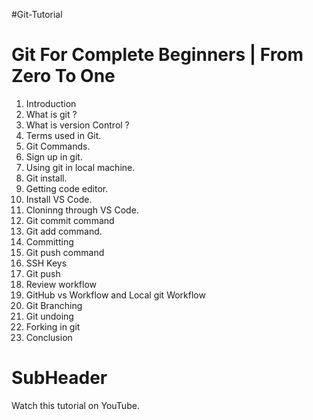 #Git-Tutorial
# Git For Complete Beginners | From Zero To One

1. Introduction
2. What is git ?
3. What is version Control ? 
4. Terms used in Git. 
5. Git Commands. 
6. Sign up in git. 
7. Using git in local machine. 
8. Git install. 
9. Getting code editor. 
10. Install VS Code. 
11. Cloninng through VS Code. 
12. Git commit command
13. Git add command. 
14. Committing
15. Git push command
16. SSH Keys
17. Git push
18. Review workflow 
19. GitHub vs Workflow and Local git Workflow
20. Git Branching
21. Git undoing 
22. Forking in git
23. Conclusion


# SubHeader
Watch this tutorial on YouTube. 

